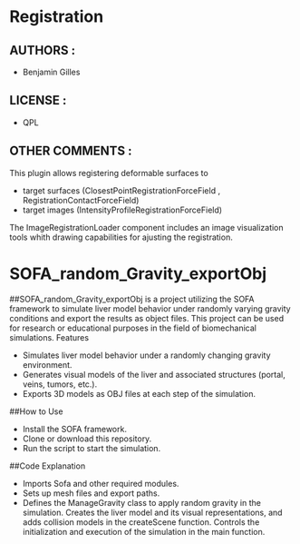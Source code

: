 # Registration

## AUTHORS :
 - Benjamin Gilles

## LICENSE :
 - QPL

## OTHER COMMENTS :
This plugin allows registering deformable surfaces to
- target surfaces (ClosestPointRegistrationForceField , RegistrationContactForceField)
- target images (IntensityProfileRegistrationForceField)

The ImageRegistrationLoader component includes an image visualization tools whith drawing capabilities for ajusting the registration.


# SOFA_random_Gravity_exportObj

##SOFA_random_Gravity_exportObj is a project utilizing the SOFA framework to simulate liver model behavior under randomly varying gravity conditions and export the results as object files. This project can be used for research or educational purposes in the field of biomechanical simulations.
Features

 -   Simulates liver model behavior under a randomly changing gravity environment.
 -   Generates visual models of the liver and associated structures (portal, veins, tumors, etc.).
 -   Exports 3D models as OBJ files at each step of the simulation.

##How to Use

 -   Install the SOFA framework.
 -   Clone or download this repository.
 -   Run the script to start the simulation.

##Code Explanation

 -   Imports Sofa and other required modules.
 -   Sets up mesh files and export paths.
 -   Defines the ManageGravity class to apply random gravity in the simulation.
    Creates the liver model and its visual representations, and adds collision models in the createScene function.
    Controls the initialization and execution of the simulation in the main function.

